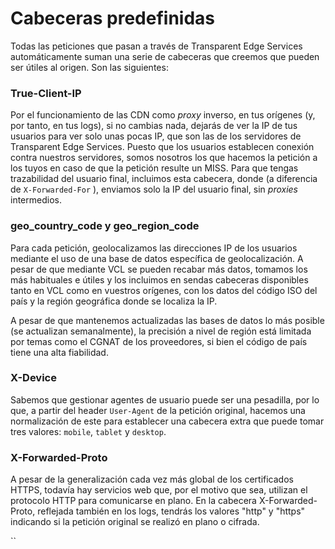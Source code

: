 # Cabeceras predefinidas

Todas las peticiones que pasan a través de Transparent Edge Services automáticamente suman una serie de cabeceras que creemos que pueden ser útiles al origen. Son las siguientes:

### True-Client-IP

Por el funcionamiento de las CDN como _proxy_ inverso, en tus orígenes (y, por tanto, en tus logs), si no cambias nada, dejarás de ver la IP de tus usuarios para ver solo unas pocas IP, que son las de los servidores de Transparent Edge Services. Puesto que los usuarios establecen conexión contra nuestros servidores, somos nosotros los que hacemos la petición a los tuyos en caso de que la petición resulte un MISS. Para que tengas trazabilidad del usuario final, incluimos esta cabecera, donde (a diferencia de `X-Forwarded-For` ), enviamos solo la IP del usuario final, sin _proxies_ intermedios.

### geo\_country\_code y geo\_region\_code

Para cada petición, geolocalizamos las direcciones IP de los usuarios mediante el uso de una base de datos específica de geolocalización. A pesar de que mediante VCL se pueden recabar más datos, tomamos los más habituales e útiles y los incluimos en sendas cabeceras disponibles tanto en VCL como en vuestros orígenes, con los datos del código ISO del país y la región geográfica donde se localiza la IP.&#x20;

A pesar de que mantenemos actualizadas las bases de datos lo más posible (se actualizan semanalmente), la precisión a nivel de región está limitada por temas como el CGNAT de los proveedores, si bien el código de país tiene una alta fiabilidad.

### X-Device

Sabemos que gestionar agentes de usuario puede ser una pesadilla, por lo que, a partir del header `User-Agent` de la petición original, hacemos una normalización de este para establecer una cabecera extra que puede tomar tres valores: `mobile`, `tablet` y `desktop`.

### X-Forwarded-Proto

A pesar de la generalización cada vez más global de los certificados HTTPS, todavía hay servicios web que, por el motivo que sea, utilizan el protocolo HTTP para comunicarse en plano. En la cabecera X-Forwarded-Proto, reflejada también en los logs, tendrás los valores "http" y "https" indicando si la petición original se realizó en plano o cifrada.

&#x20;``&#x20;

